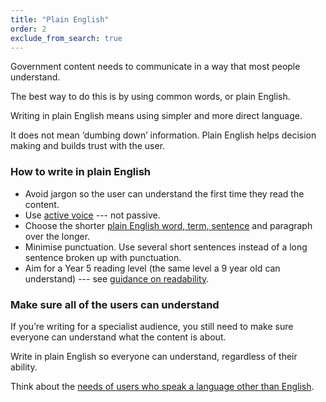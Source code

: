 ```yaml
---
title: "Plain English"
order: 2
exclude_from_search: true
---
```


Government content needs to communicate in a way that most people understand.

The best way to do this is by using common words, or plain English.

Writing in plain English means using simpler and more direct language.

It does not mean ‘dumbing down’ information. Plain English helps decision making and builds trust with the user.

### How to write in plain English

- Avoid jargon so the user can understand the first time they read the content.
- Use [active voice](#voice) --- not passive.
- Choose the shorter [plain English word, term, sentence](/terms-phrases/#plain-english-terms) and paragraph over the longer.
- Minimise punctuation. Use several short sentences instead of a long sentence broken up with punctuation.
- Aim for a Year 5 reading level (the same level a 9 year old can understand) --- see [guidance on readability](#readability).

### Make sure all of the users can understand

If you’re writing for a specialist audience, you still need to make sure everyone can understand what the content is about.

Write in plain English so everyone can understand, regardless of their ability.

Think about the [needs of users who speak a language other than English](/accessibility-inclusivity/#languages-other-than-english).
